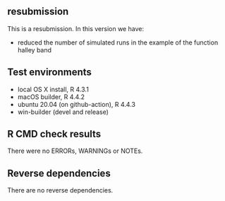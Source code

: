 ## resubmission
This is a resubmission. In this version we have:
- reduced the number of simulated runs in the example of the function halley band

## Test environments
* local OS X install, R 4.3.1
* macOS builder, R 4.4.2
* ubuntu 20.04 (on github-action), R 4.4.3
* win-builder (devel and release)

## R CMD check results
There were no ERRORs, WARNINGs or NOTEs.

## Reverse dependencies
There are no reverse dependencies.
